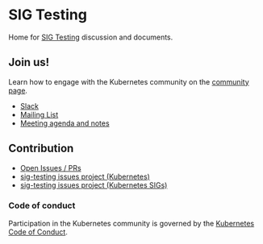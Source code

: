 # SIG Testing

Home for [SIG Testing](https://github.com/kubernetes/community/tree/master/sig-testing) discussion and documents.

## Join us!

Learn how to engage with the Kubernetes community on the [community page](http://kubernetes.io/community/).

- [Slack](https://kubernetes.slack.com/messages/sig-testing)
- [Mailing List](https://groups.google.com/forum/#!forum/kubernetes-sig-testing)
- [Meeting agenda and notes](https://docs.google.com/document/d/1z8MQpr_jTwhmjLMUaqQyBk1EYG_Y_3D4y4YdMJ7V1Kk/edit)

## Contribution

- [Open Issues / PRs](https://github.com/search?q=org%3Akubernetes+org%3Akubernetes-client+org%3Akubernetes-csi+org%3Akubernetes-incubator+org%3Akubernetes-retired+org%3Akubernetes-sigs+is%3Aopen+label%3Asig%2Ftesting)
- [sig-testing issues project (Kubernetes)](https://github.com/orgs/kubernetes/projects/52)
- [sig-testing issues project (Kubernetes SIGs)](https://github.com/orgs/kubernetes-sigs/projects/11)

### Code of conduct

Participation in the Kubernetes community is governed by the [Kubernetes Code of Conduct](code-of-conduct.md).

